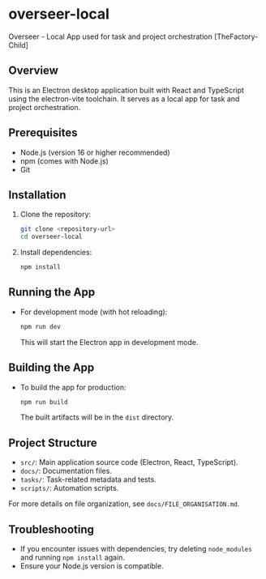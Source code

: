 # overseer-local

Overseer - Local App used for task and project orchestration [TheFactory-Child]

## Overview
This is an Electron desktop application built with React and TypeScript using the electron-vite toolchain. It serves as a local app for task and project orchestration.

## Prerequisites
- Node.js (version 16 or higher recommended)
- npm (comes with Node.js)
- Git

## Installation
1. Clone the repository:
   ```bash
   git clone <repository-url>
   cd overseer-local
   ```
2. Install dependencies:
   ```bash
   npm install
   ```

## Running the App
- For development mode (with hot reloading):
  ```bash
  npm run dev
  ```
  This will start the Electron app in development mode.

## Building the App
- To build the app for production:
  ```bash
  npm run build
  ```
  The built artifacts will be in the `dist` directory.

## Project Structure
- `src/`: Main application source code (Electron, React, TypeScript).
- `docs/`: Documentation files.
- `tasks/`: Task-related metadata and tests.
- `scripts/`: Automation scripts.

For more details on file organization, see `docs/FILE_ORGANISATION.md`.

## Troubleshooting
- If you encounter issues with dependencies, try deleting `node_modules` and running `npm install` again.
- Ensure your Node.js version is compatible.
